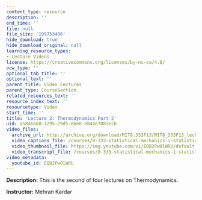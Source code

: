 ```yaml
---
content_type: resource
description: ''
end_time: ''
file: null
file_size: '199753406'
hide_download: true
hide_download_original: null
learning_resource_types:
- Lecture Videos
license: https://creativecommons.org/licenses/by-nc-sa/4.0/
ocw_type: ''
optional_tab_title: ''
optional_text: ''
parent_title: Video Lectures
parent_type: CourseSection
related_resources_text: ''
resource_index_text: ''
resourcetype: Video
start_time: ''
title: 'Lecture 2: Thermodynamics Part 2'
uid: a58a6a60-1295-29d5-86e8-e844e7083ecb
video_files:
  archive_url: http://archive.org/download/MIT8.333F13/MIT8_333F13_lec02_300k.mp4
  video_captions_file: /courses/8-333-statistical-mechanics-i-statistical-mechanics-of-particles-fall-2013/34a46af0462f5f36b3897d5edc765c01_EQB2Pw0lWRU.vtt
  video_thumbnail_file: https://img.youtube.com/vi/EQB2Pw0lWRU/default.jpg
  video_transcript_file: /courses/8-333-statistical-mechanics-i-statistical-mechanics-of-particles-fall-2013/e1efe147ded37e41e647d5054387e9d6_EQB2Pw0lWRU.pdf
video_metadata:
  youtube_id: EQB2Pw0lWRU
---
```


**Description:** This is the second of four lectures on Thermodynamics.

**Instructor:** Mehran Kardar

